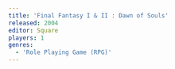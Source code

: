 ```yaml
---
title: 'Final Fantasy I & II : Dawn of Souls'
released: 2004
editor: Square
players: 1
genres:
  - 'Role Playing Game (RPG)'
---
```

